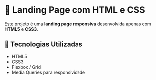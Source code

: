 # 🚀 Landing Page com HTML e CSS

Este projeto é uma **landing page responsiva** desenvolvida apenas com **HTML5** e **CSS3**.

## 🧰 Tecnologias Utilizadas

- HTML5
- CSS3
- Flexbox / Grid
- Media Queries para responsividade


